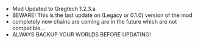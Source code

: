 - Mod Updated to Gregtech 1.2.3.a
- BEWARE! This is the last update on (Legacy or 0.1.0) version of the mod
- completely new chains are coming are in the future which are not compatible...
- ALWAYS BACKUP YOUR WORLDS BEFORE UPDATING!